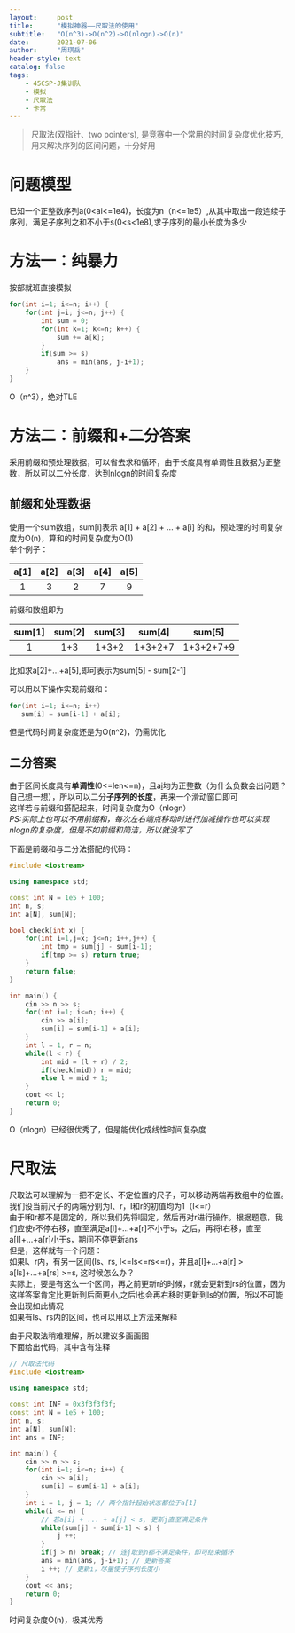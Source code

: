 ```yaml
---
layout:     post
title:      "模拟神器——尺取法的使用"
subtitle:   "O(n^3)->O(n^2)->O(nlogn)->O(n)"
date:       2021-07-06 
author:     "周琪岳"
header-style: text
catalog: false
tags:
    - 45CSP-J集训队
    - 模拟
    - 尺取法
    - 卡常
---
```

> 尺取法(双指针、two pointers), 是竞赛中一个常用的时间复杂度优化技巧, 用来解决序列的区间问题，十分好用  

# 问题模型  
已知一个正整数序列a(0<ai<=1e4)，长度为n（n<=1e5）,从其中取出一段连续子序列，满足子序列之和不小于s(0<s<1e8),求子序列的最小长度为多少  

# 方法一：纯暴力  
按部就班直接模拟  
```c++
for(int i=1; i<=n; i++) {
    for(int j=i; j<=n; j++) {
        int sum = 0;
        for(int k=1; k<=n; k++) {
            sum += a[k];
        }
        if(sum >= s)
            ans = min(ans, j-i+1);
    }
}
```
O（n^3），绝对TLE

# 方法二：前缀和+二分答案  
采用前缀和预处理数据，可以省去求和循环，由于长度具有单调性且数据为正整数，所以可以二分长度，达到nlogn的时间复杂度  

## 前缀和处理数据  
使用一个sum数组，sum[i]表示 a[1] + a[2] + ... + a[i] 的和，预处理的时间复杂度为O(n)，算和的时间复杂度为O(1)  
举个例子：  

|a[1]|a[2]|a[3]|a[4]|a[5]|
|:----:|:----:|:----:|:----:|:----:|
|1|3|2|7|9|

前缀和数组即为  

|sum[1]|sum[2]|sum[3]|sum[4]|sum[5]|
|:----:|:----:|:----:|:----:|:----:|
|1|1+3|1+3+2|1+3+2+7|1+3+2+7+9|

比如求a[2]+...+a[5],即可表示为sum[5] - sum[2-1]  

可以用以下操作实现前缀和：  
```c++
for(int i=1; i<=n; i++)
   sum[i] = sum[i-1] + a[i];
```
但是代码时间复杂度还是为O(n^2)，仍需优化  

## 二分答案  
由于区间长度具有**单调性**(0<=len<=n)，且a[i](1<=i<=n)均为正整数（为什么负数会出问题？自己想一想），所以可以二分**子序列的长度**，再来一个滑动窗口即可  
这样若与前缀和搭配起来，时间复杂度为O（nlogn）  
*PS:实际上也可以不用前缀和，每次左右端点移动时进行加减操作也可以实现nlogn的复杂度，但是不如前缀和简洁，所以就没写了*  

下面是前缀和与二分法搭配的代码：  

```c++
#include <iostream>

using namespace std;

const int N = 1e5 + 100;
int n, s;
int a[N], sum[N];

bool check(int x) {
	for(int i=1,j=x; j<=n; i++,j++) {
		int tmp = sum[j] - sum[i-1];
		if(tmp >= s) return true;
	}
	return false;
}

int main() {
	cin >> n >> s;
	for(int i=1; i<=n; i++) {
		cin >> a[i];
		sum[i] = sum[i-1] + a[i];
	}
	int l = 1, r = n;
	while(l < r) {
		int mid = (l + r) / 2;
		if(check(mid)) r = mid;
		else l = mid + 1; 
	}
	cout << l; 
	return 0;	
}
```
O（nlogn）已经很优秀了，但是能优化成线性时间复杂度  

# 尺取法  

尺取法可以理解为一把不定长、不定位置的尺子，可以移动两端再数组中的位置。我们设当前尺子的两端分别为l、r，l和r的初值均为1（l<=r）  
由于l和r都不是固定的，所以我们先将l固定，然后再对r进行操作。根据题意，我们应使r不停右移，直至满足a[l]+...+a[r]不小于s，之后，再将l右移，直至a[l]+...+a[r]小于s，期间不停更新ans  
但是，这样就有一个问题：  
如果l、r内，有另一区间(ls、rs, l<=ls<=rs<=r)，并且a[l]+...+a[r] > a[ls]+...+a[rs] >=s, 这时候怎么办？  
实际上，要是有这么一个区间，再之前更新r的时候，r就会更新到rs的位置，因为这样答案肯定比更新到后面更小,之后l也会再右移时更新到ls的位置，所以不可能会出现如此情况  
如果有ls、rs内的区间，也可以用以上方法来解释  

由于尺取法稍难理解，所以建议多画画图  
下面给出代码，其中含有注释  
```c++
// 尺取法代码 
#include <iostream>
 
using namespace std;

const int INF = 0x3f3f3f3f;
const int N = 1e5 + 100;
int n, s;
int a[N], sum[N];
int ans = INF;

int main() {
	cin >> n >> s;
	for(int i=1; i<=n; i++) {
		cin >> a[i];
		sum[i] = sum[i-1] + a[i];
	}
	int i = 1, j = 1; // 两个指针起始状态都位于a[1] 
	while(i <= n) {
		// 若a[i] + ... + a[j] < s, 更新j直至满足条件 
		while(sum[j] - sum[i-1] < s) {
			j ++;
		}
		if(j > n) break; // 连j取到n都不满足条件，即可结束循环 
		ans = min(ans, j-i+1); // 更新答案 
		i ++; // 更新i，尽量使子序列长度小 
	}
	cout << ans;
	return 0;	
}
```
时间复杂度O(n)，极其优秀
